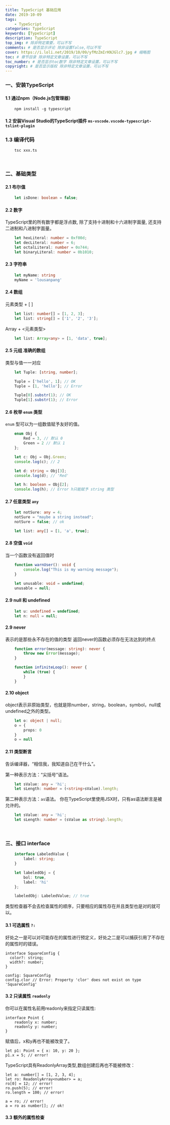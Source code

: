 ```yaml
---
title: TypeScript 基础应用
date: 2019-10-09
tags: 
    - TypeScript
categories: TypeScript
keywords: [TypeScript]
description: TypeScript
top_img: # 除非特定需要，可以不写
comments: # 是否显示评论 除非设置false,可以不写
cover: https://i.loli.net/2019/10/09/yfMzZmIrKNJGlc7.jpg # 缩略图
toc: # 章节目录 除非特定文章设置，可以不写
toc_number: # 是否显示toc数字 除非特定文章设置，可以不写
copyright: # 是否显示版权 除非特定文章设置，可以不写
---
```


<!-- ![TypeScript](https://i.loli.net/2019/10/09/yfMzZmIrKNJGlc7.jpg) -->

### 一、安装TypeScript
#### 1.1 通过npm（Node.js包管理器）
```
    npm install -g typescript
```
#### 1.2 安装Visual Studio的TypeScript插件 `ms-vscode.vscode-typescript-tslint-plugin`
### 1.3 编译代码
```
    tsc xxx.ts
```
<br>

### 二、基础类型
#### 2.1 布尔值
```ts
    let isDone: boolean = false;
```
#### 2.2 数字
TypeScript里的所有数字都是浮点数, 除了支持十进制和十六进制字面量, 还支持二进制和八进制字面量。
```ts
    let hexLiteral: number = 0xf00d;
    let decLiteral: number = 6;
    let octalLiteral: number = 0o744;
    let binaryLiteral: number = 0b1010;
```
#### 2.3 字符串
```ts
    let myName: string
    myName = 'lousanpang'
```
#### 2.4 数组
元素类型 + [ ]
```ts
    let list: number[] = [1, 2, 3];
    let list: string[] = ['1', '2', '3'];
```
Array + <元素类型>
```ts
    let list: Array<any> = [1, 'data', true];
```
#### 2.5 元组 准确的数组
类型与值一一对应
```ts
    let Tuple: [string, number];

    Tuple = ['hello', 1]; // OK
    Tuple = [1, 'hello']; // Error

    Tuple[0].substr(1); // OK
    Tuple[1].substr(1); // Error
```
#### 2.6 枚举 `enum` 类型
`enum` 型可以为一组数值赋予友好的值。
```ts
    enum Obj {
        Red = 3, // 默认 0
        Green = 2 // 默认 1
    };

    let c: Obj = Obj.Green;
    console.log(c); // 2

    let d: string = Obj[3];
    console.log(d); // 'Red'

    let h: boolean = Obj[2];
    console.log(h); // Error h只能赋予 string 类型
```
#### 2.7 任意类型 `any`
```ts
    let notSure: any = 4;
    notSure = "maybe a string instead";
    notSure = false; // ok

    let list: any[] = [1, 'a', true];
```
#### 2.8 空值 `void`
当一个函数没有返回值时
```ts
    function warnUser(): void {
        console.log("This is my warning message");
    }

    let unusable: void = undefined;
    unusable = null;
```
#### 2.9 null 和 undefined
```ts
    let u: undefined = undefined;
    let n: null = null;
```
#### 2.9 never
表示的是那些永不存在的值的类型
返回never的函数必须存在无法达到的终点
```ts
    function error(message: string): never {
        throw new Error(message);
    }

    function infiniteLoop(): never {
        while (true) {
        }
    }
```
#### 2.10 object
object表示非原始类型，也就是除number，string，boolean，symbol，null或undefined之外的类型。
```ts
    let o: object | null;
    o = {
        props: 0
    }
    o = null
```
#### 2.11 类型断言
告诉编译器，“相信我，我知道自己在干什么”。
  
第一种表示方法：“尖括号”语法。
```ts
    let sValue: any = 'hi';
    let sLength: number = (<string>sValue).length;
```

第二种表示方法：`as`语法。
你在TypeScript里使用JSX时，只有as语法断言是被允许的。
```ts
    let sValue: any = 'hi';
    let sLength: number = (sValue as string).length;
```
<br>

### 三、接口 interface 
```ts
    interface LabeledValue {
        label: string;
    }

    let labeledObj = {
        bol: true,
        label: 'hi'
    };

    labeledObj: LabeledValue; // true
```
类型检查器不会去检查属性的顺序，只要相应的属性存在并且类型也是对的就可以。

#### 3.1 可选属性 `?:`
好处之一是可以对可能存在的属性进行预定义，好处之二是可以捕获引用了不存在的属性时的错误。 

```
interface SquareConfig {
  color?: string;
  width?: number;
}

config: SquareConfig
config.clor // Error: Property 'clor' does not exist on type 'SquareConfig'
```

#### 3.2 只读属性 `readonly`
你可以在属性名前用readonly来指定只读属性:

```
interface Point {
    readonly x: number;
    readonly y: number;
}
```

赋值后，x和y再也不能被改变了。
```
let p1: Point = { x: 10, y: 20 };
p1.x = 5; // error!
```

TypeScript具有ReadonlyArray<T>类型,数组创建后再也不能被修改：
```
let a: number[] = [1, 2, 3, 4];
let ro: ReadonlyArray<number> = a;
ro[0] = 12; // error!
ro.push(5); // error!
ro.length = 100; // error!

a = ro; // error!
a = ro as number[]; // ok!
```

#### 3.3 额外的属性检查














<br>
<br>
<br>
<br>
<br>